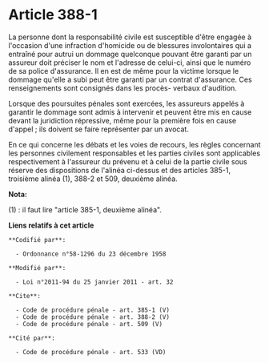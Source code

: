 # Article 388-1

La personne dont la responsabilité civile est susceptible d'être engagée à l'occasion d'une infraction d'homicide ou de
blessures involontaires qui a entraîné pour autrui un dommage quelconque pouvant être garanti par un assureur doit préciser
le nom et l'adresse de celui-ci, ainsi que le numéro de sa police d'assurance. Il en est de même pour la victime lorsque le
dommage qu'elle a subi peut être garanti par un contrat d'assurance. Ces renseignements sont consignés dans les procès-
verbaux d'audition. 

Lorsque des poursuites pénales sont exercées, les assureurs appelés à garantir le dommage sont admis à intervenir et peuvent
être mis en cause devant la juridiction répressive, même pour la première fois en cause d'appel ; ils doivent se faire
représenter par un avocat. 

En ce qui concerne les débats et les voies de recours, les règles concernant les personnes civilement responsables et les
parties civiles sont applicables respectivement à l'assureur du prévenu et à celui de la partie civile sous réserve des
dispositions de l'alinéa ci-dessus et des articles 385-1, troisième alinéa (1), 388-2 et 509, deuxième alinéa.

**Nota:**

(1) : il faut lire "article 385-1, deuxième alinéa".

**Liens relatifs à cet article**

	**Codifié par**:

	  - Ordonnance n°58-1296 du 23 décembre 1958

	**Modifié par**:

	  - Loi n°2011-94 du 25 janvier 2011 - art. 32

	**Cite**:

	  - Code de procédure pénale - art. 385-1 (V)
	  - Code de procédure pénale - art. 388-2 (V)
	  - Code de procédure pénale - art. 509 (V)

	**Cité par**:

	  - Code de procédure pénale - art. 533 (VD)
